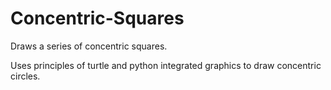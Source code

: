 # Concentric-Squares
Draws a series of concentric squares. 

Uses principles of turtle and python integrated graphics to draw concentric circles.
